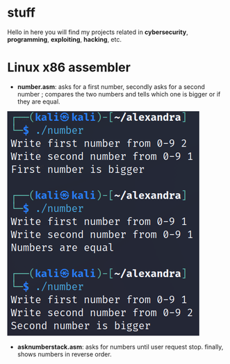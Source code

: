 # stuff
Hello in here you will find my projects related in **cybersecurity**, **programming**, **exploiting**, **hacking**, etc.

# Linux x86 assembler
* **number.asm**: asks for a first number, secondly asks for a second number ; compares the two numbers and tells which one is bigger or if they are equal.
  
![number_asm](img/number_asm.png)  

* **asknumberstack.asm**: asks for numbers until user request stop. finally, shows numbers in reverse order.
